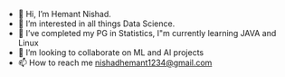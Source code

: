 - 👋 Hi, I’m Hemant Nishad.
- 👀 I’m interested in all things Data Science.
- 🌱 I’ve completed my PG in Statistics, I"m currently learning JAVA and Linux
- 💞️ I’m looking to collaborate on ML and AI projects
- 📫 How to reach me nishadhemant1234@gmail.com

<!---
Gnasher26/Gnasher26 is a ✨ special ✨ repository because its `README.md` (this file) appears on your GitHub profile.
You can click the Preview link to take a look at your changes.
--->
